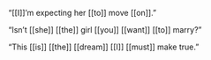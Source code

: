 “[[I]]’m expecting her [[to]] move [[on]].”

“Isn’t [[she]] [[the]] girl [[you]] [[want]] [[to]] marry?”

“This [[is]] [[the]] [[dream]] [[I]] [[must]] make true.”